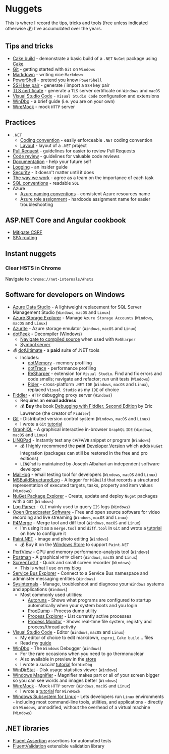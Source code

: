 # Nuggets

This is where I record the tips, tricks and tools (free unless indicated otherwise :moneybag:) I've accumulated over the years.

## Tips and tricks

- [Cake build][cake-build] - demonstrate a basic build of a `.NET` `NuGet` package using [Cake][cake]
- [Git][git-tutorial] - getting started with `Git` on `Windows`
- [Markdown][markdown-tutorial] - writing nice `Markdown`
- [PowerShell][powershell-tutorial] - pretend you know `PowerShell`
- [SSH key pair][ssh-key-pair-tutorial] - generate / import a `SSH` key pair
- [TLS certificate][tls-certificate-tutorial] - generate a `TLS` server certificate on `Windows` and `macOS`
- [Visual Studio Code][vs-code-guide] - `Visual Studio Code` configuration and extensions
- [WinDbg][windbg-tutorial] - a brief guide (i.e. you are on your own)
- [WireMock][wiremock-tutorial] - mock `HTTP` server

## Practices

- `.NET`
  - [Coding convention][dotnet-coding-conventions] - easily enforceable `.NET` coding convention
  - [Layout][dotnet-project-layout] - layout of a `.NET` project
- [Pull Request][pull-request-guidelines] - guidelines for easier to review Pull Requests
- [Code review][code-review-guidelines] - guidelines for valuable code reviews
- [Documentation][documentation-guidelines] - help your future self
- [Logging][logging-guidelines] - an insider guide
- [Security][security-guidelines] - it doesn't matter until it does
- [The way we work][the-way-we-work] - agree as a team on the importance of each task
- [SQL conventions][sql-conventions] - readable `SQL`
- Azure
  - [Azure naming conventions][azure-naming-conventions] - consistent Azure resources name
  - [Azure role assignment][azure-role-assignment] - hardcode assignment name for easier troubleshooting

## ASP.NET Core and Angular cookbook

- [Mitigate CSRF][mitigate-csrf]
- [SPA routing][spa-routing]

## Instant nuggets

### Clear HSTS in Chrome

Navigate to `chrome://net-internals/#hsts`

## Software for developers on Windows

- [Azure Data Studio][azure-data-studio] - A lightweight replacement for SQL Server Management Studio (`Windows`, `macOS` and `Linux`)
- [Azure Storage Explorer][azure-storage-explorer] - Manage `Azure Storage Accounts` (`Windows`, `macOS` and `Linux`)
- [Azurite][azurite] - Azure storage emulator (`Windows`, `macOS` and `Linux`)
- [dotPeek][dot-peek] - Decompiler (Windows)
  - [Navigate to compiled source][dot-peek-navigate-compiled] when used with `ReSharper`
  - [Symbol server][dot-peek-symbol-server]
- :moneybag: [dotUltimate][dotultimate] - a **paid** suite of .NET tools
  - Includes:
    - [dotMemory][dotmemory] - memory profiling
    - [dotTrace][dottrace] - performance profiling
    - [ReSharper][resharper] - extension for `Visual Studio`. Find and fix errors and code smells; navigate and refactor; run unit tests (`Windows`)
    - [Rider][rider] - cross-platform `.NET` `IDE` (`Windows`, `macOS` and `Linux`), replaced `Visual Studio` as my `IDE` of choice
- [Fiddler][fiddler] - `HTTP` debugging proxy server (`Windows`)
  - Requires an **email address**
  - :moneybag: **Buy** the book [Debugging with Fiddler, Second Edition][debugging-with-fiddler] by Eric Lawrence (the creator of `Fiddler`)
- [Git][git] - Distributed version control system (`Windows`, `macOS` and `Linux`)
  - I wrote a `Git` [tutorial][git-tutorial]
- [GraphiQL][graphi-ql] - A graphical interactive in-browser `GraphQL` `IDE` (`Windows`, `macOS` and `Linux`)
- [LINQPad][linqpad] - Instantly test any `C#`/`F#`/`VB` snippet or program (`Windows`)
  - :moneybag: I highly recommend the **paid** [Developer Version][linqpad-developer] which adds `NuGet` integration (packages can still be restored in the free and pro editions)
  - `LINQPad` is maintained by Joseph Albahari an independent software developer
- [MailHog][mail-hog] - email testing tool for developers (`Windows`, `macOS` and `Linux`)
- [MSBuildStructuredLog][ms-build-structured-log] - A logger for `MSBuild` that records a structured representation of executed targets, tasks, property and item values (`Windows`)
- [NuGet Package Explorer][nuget-package-explorer] - Create, update and deploy `Nuget` packages with a `GUI` (`Windows`)
- [Log Parser][logparser] - `CLI` mainly used to query `IIS` logs (`Windows`)
- [Open Broadcaster Software][open-broadcaster-software] - Free and open source software for video recording and live streaming (`Windows`, `macOS` and `Linux`)
- [P4Merge][p4-merge] - Merge tool and diff tool (`Windows`, `macOS` and `Linux`)
  - I'm using it as a `merge.tool` and `diff.tool` in `Git` and wrote a [tutorial][p4-merge-tutorial] on how to configure it
- [Paint.NET][paint-dotnet] - image and photo editing (`Windows`)
  - :moneybag: Buy it on the [Windows Store][paint-dotnet-store] to support `Paint.NET`
- [PerfView][perfview] - CPU and memory performance-analysis tool (`Windows`)
- [Postman][postman] - A graphical `HTTP` client (`Windows`, `macOS` and `Linux`)
- [ScreenToGif][screen-to-gif] - Quick and small screen recorder (`Windows`)
  - This is what I use on my [blog][blog]
- [Service Bus Explorer][service-bus-explorer] - Connect to a Service Bus namespace and administer messaging entities (`Windows`)
- [Sysinternals][sysinternals] - Manage, troubleshoot and diagnose your `Windows` systems and applications (`Windows`)
  - Most commonly used utilities:
    - [Autoruns][autoruns] - Shows what programs are configured to startup automatically when your system boots and you login
    - [ProcDump][proc-dump] - Process dump utility
    - [Process Explorer][process-explorer] - List currently active processes
    - [Process Monitor][procmon] - Shows real-time file system, registry and process/thread activity
- [Visual Studio Code][visual-studio-code] - Editor (`Windows`, `macOS` and `Linux`)
  - My editor of choice to edit markdown, `csproj`, `Cake build`... files
  - Read my [guide][vs-code-guide]
- [WinDbg][windbg] - The `Windows` Debugger (`Windows`)
  - For the rare occasions when you need to go thermonuclear
  - Also available in preview in the [store][windbg-store]
  - I wrote a *succint* [tutorial][windbg-tutorial] for `WinDbg`
- [WinDirStat][win-dir-stat] - Disk usage statistics viewer (`Windows`)
- [Windows Magnifier][windows-magnifier] - Magnifier makes part or all of your screen bigger so you can see words and images better (`Windows`)
- [WireMock][wiremock] - Mock `HTTP` server (`Windows`, `macOS` and `Linux`)
  - I wrote a [tutorial][wiremock-tutorial] for `WireMock`
- [Windows Subsystem for Linux][wsl] - Lets developers run `Linux` environments - including most command-line tools, utilities, and applications - directly on `Windows`, unmodified, without the overhead of a virtual machine (`Windows`)

## .NET libraries

- [Fluent Assertion][fluent-assertions] assertions for automated tests
- [FluentValidation][fluentvalidation] extensible validation library

[cake-build]: https://github.com/gabrielweyer/cake-build
[cake]: https://cakebuild.net/
[wiremock-tutorial]: docs/wiremock/README.md
[azure-storage-explorer]: https://azure.microsoft.com/en-au/features/storage-explorer/
[dot-peek]: https://www.jetbrains.com/decompiler/
[fiddler]: https://www.telerik.com/fiddler
[debugging-with-fiddler]: https://ericlaw.gumroad.com/l/dwf2
[dot-peek-symbol-server]: https://www.jetbrains.com/help/decompiler/Using_product_as_a_Symbol_Server.html
[dot-peek-navigate-compiled]: https://www.jetbrains.com/help/decompiler/Navigation_and_Search__Navigating_to_External_Sources.html
[git]: https://git-scm.com/downloads
[graphi-ql]: https://github.com/graphql/graphiql
[linqpad]: https://www.linqpad.net/
[linqpad-developer]: https://www.linqpad.net/Purchase.aspx
[nuget-package-explorer]: https://github.com/NuGetPackageExplorer/NuGetPackageExplorer
[p4-merge]: https://www.perforce.com/products/helix-core-apps/merge-diff-tool-p4merge
[postman]: https://www.getpostman.com/
[dotultimate]: https://www.jetbrains.com/dotnet/
[dottrace]: https://www.jetbrains.com/help/profiler/Introduction.html
[dotmemory]: https://www.jetbrains.com/help/dotmemory/Introduction.html
[rider]: https://www.jetbrains.com/rider/
[screen-to-gif]: https://www.screentogif.com/
[blog]: https://gabrielweyer.net/
[sysinternals]: https://docs.microsoft.com/en-us/sysinternals/
[autoruns]: https://docs.microsoft.com/en-us/sysinternals/downloads/autoruns
[procmon]: https://docs.microsoft.com/en-us/sysinternals/downloads/procmon
[process-explorer]: https://docs.microsoft.com/en-us/sysinternals/downloads/process-explorer
[proc-dump]: https://docs.microsoft.com/en-us/sysinternals/downloads/procdump
[visual-studio-code]: https://code.visualstudio.com/
[windbg]: https://docs.microsoft.com/en-au/windows-hardware/drivers/debugger/debugger-download-tools
[windbg-store]: https://www.microsoft.com/en-au/store/p/windbg-preview/9pgjgd53tn86
[win-dir-stat]: https://windirstat.net/
[wiremock]: https://wiremock.org/
[wsl]: https://docs.microsoft.com/en-us/windows/wsl/install
[git-tutorial]: docs/git/README.md
[ms-build-structured-log]: https://github.com/KirillOsenkov/MSBuildStructuredLog
[p4-merge-tutorial]: docs/git/README.md#difftool-and-mergetool
[windbg-tutorial]: docs/windbg/README.md
[vs-code-guide]: docs/vs-code/README.md
[service-bus-explorer]: https://github.com/paolosalvatori/ServiceBusExplorer
[windows-magnifier]: https://support.microsoft.com/en-au/windows/use-magnifier-to-make-things-on-the-screen-easier-to-see-414948ba-8b1c-d3bd-8615-0e5e32204198
[open-broadcaster-software]: https://obsproject.com/
[perfview]: https://github.com/Microsoft/perfview
[logparser]: https://www.microsoft.com/en-us/download/details.aspx?id=24659
[paint-dotnet]: https://www.getpaint.net/
[paint-dotnet-store]: https://www.microsoft.com/store/apps/9NBHCS1LX4R0?ocid=badge
[markdown-tutorial]: docs/markdown/README.md
[mail-hog]: https://github.com/mailhog/MailHog
[powershell-tutorial]: docs/powershell/README.md
[fluent-assertions]: https://fluentassertions.com/
[fluentvalidation]: https://fluentvalidation.net/
[resharper]: https://www.jetbrains.com/resharper/
[pull-request-guidelines]: docs/code-review/README.md
[ssh-key-pair-tutorial]: docs/ssh-key-pair/README.md
[tls-certificate-tutorial]: docs/tls/README.md
[dotnet-coding-conventions]: docs/dotnet/coding-convention/README.md
[dotnet-project-layout]: docs/dotnet/layout/README.md
[code-review-guidelines]: docs/code-review/README.md
[documentation-guidelines]: docs/documentation/README.md
[logging-guidelines]: docs/logging/README.md
[security-guidelines]: docs/security/README.md
[the-way-we-work]: docs/the-way-we-work/README.md
[mitigate-csrf]: docs/aspnet-core/csrf/README.md
[spa-routing]: docs/aspnet-core/spa-routing/README.md
[sql-conventions]: docs/sql/README.md
[azure-naming-conventions]: docs/azure/naming/README.md
[azure-role-assignment]: docs/azure/role-assignment/README.md
[azure-data-studio]: https://azure.microsoft.com/en-au/services/developer-tools/data-studio/
[azurite]: https://docs.microsoft.com/en-us/azure/storage/common/storage-use-azurite?tabs=visual-studio-code

